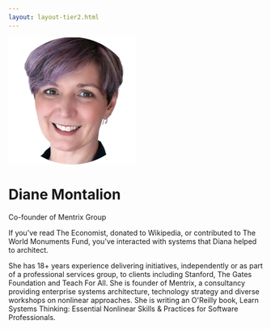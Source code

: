 ```yaml
---
layout: layout-tier2.html
---
```

<div class="container section featured-speaker">
    <div class="row">
      <div class="col-xs-12 col-sm-2 img-container">
        <img class="speaker-page-img" src="../img/speakers/Diana-Montalion-ON.png" />
        </div>
      <div class="col-xs-12 col-sm-10 copy-container">
        <h1 class="speaker-header">Diane Montalion</h1>
        <span class="speaker-subtitle">Co-founder of Mentrix Group</span>
        <p></p>
        <p>If you’ve read The Economist, donated to Wikipedia, or contributed to The World Monuments Fund, you’ve interacted with systems that Diana helped to architect.</p>
        <p>She has 18+ years experience delivering initiatives, independently or as part of a professional services group, to clients including Stanford, The Gates Foundation and Teach For All. She is founder of Mentrix, a consultancy providing enterprise systems architecture, technology strategy and diverse workshops on nonlinear approaches. She is writing an O'Reilly book, Learn Systems Thinking: Essential Nonlinear Skills & Practices for Software Professionals.</p>
      </div>
    </div>
  </div>